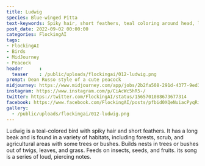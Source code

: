 ```yaml
---
title: Ludwig
species: Blue-winged Pitta
text-keywords: Spiky hair, short feathers, teal coloring around head, long beak 
post_date: 2022-09-02 00:00:00
categories: FlockingAI
tags:
- FlockingAI
- Birds
- MidJourney 
- Peacock
header      :
  teaser    : /public/uploads/flockingai/012-ludwig.png
prompt: Dean Russo style of a cute peacock
midjourney: https://www.midjourney.com/app/jobs/2b2fa508-291d-4377-9ed3-4964ef42c270
instagram: https://www.instagram.com/p/CiAcWc5hR5-/
twitter: https://twitter.com/FlockingAI/status/1565701088673677314
facebook: https://www.facebook.com/FlockingAI/posts/pfbid0XQeNuiacPyqRiXZ7vEySkUbsEeNwgQURPPFGdNThGBms7dCDioh7TgkPTtsYFFyKl
gallery: 
  - /public/uploads/flockingai/012-ludwig.png
---
```


Ludwig is a teal-colored bird with spiky hair and short feathers. It has a long beak and is found in a variety of habitats, including forests, scrub, and agricultural areas with some trees or bushes. Builds nests in trees or bushes out of twigs, leaves, and grass. Feeds on insects, seeds, and fruits. its song is a series of loud, piercing notes.
